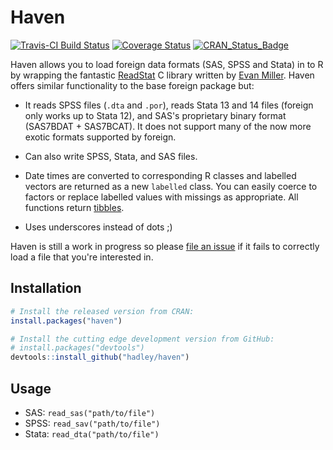 # Haven

[![Travis-CI Build Status](https://travis-ci.org/hadley/haven.svg?branch=master)](https://travis-ci.org/hadley/haven)
[![Coverage Status](https://img.shields.io/codecov/c/github/hadley/haven/master.svg)](https://codecov.io/github/hadley/haven?branch=master)
[![CRAN_Status_Badge](http://www.r-pkg.org/badges/version/haven)](http://cran.r-project.org/web/packages/haven)

Haven allows you to load foreign data formats (SAS, SPSS and Stata) in to R by wrapping the fantastic [ReadStat](https://github.com/WizardMac/ReadStat) C library written by [Evan Miller](http://www.evanmiller.org). Haven offers similar functionality to the base foreign package but:

* It reads SPSS files (`.dta` and `.por`), reads Stata 13 and 14 files 
  (foreign only works up to Stata 12), and SAS's proprietary binary format 
  (SAS7BDAT + SAS7BCAT). It does not support many of the now more exotic 
  formats supported by foreign.

* Can also write SPSS, Stata, and SAS files.

* Date times are converted to corresponding R classes and labelled vectors are 
  returned as a new `labelled` class. You can easily coerce to factors or 
  replace labelled values with missings as appropriate. All functions return
  [tibbles](http://github.com/hadley/tibble).

* Uses underscores instead of dots ;)

Haven is still a work in progress so please [file an issue](https://github.com/hadley/haven/issues) if it fails to correctly load a file that you're interested in.

## Installation

```R
# Install the released version from CRAN:
install.packages("haven")

# Install the cutting edge development version from GitHub:
# install.packages("devtools")
devtools::install_github("hadley/haven")
```

## Usage

* SAS: `read_sas("path/to/file")`
* SPSS: `read_sav("path/to/file")`
* Stata: `read_dta("path/to/file")`
